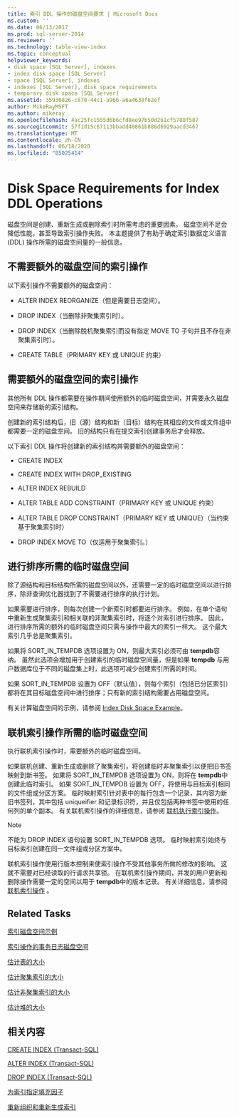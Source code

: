 ```yaml
---
title: 索引 DDL 操作的磁盘空间要求 | Microsoft Docs
ms.custom: ''
ms.date: 06/13/2017
ms.prod: sql-server-2014
ms.reviewer: ''
ms.technology: table-view-index
ms.topic: conceptual
helpviewer_keywords:
- disk space [SQL Server], indexes
- index disk space [SQL Server]
- space [SQL Server], indexes
- indexes [SQL Server], disk space requirements
- temporary disk space [SQL Server]
ms.assetid: 35930826-c870-44c1-a966-a6a4638f62ef
author: MikeRayMSFT
ms.author: mikeray
ms.openlocfilehash: 4ac25fc1555d6b6cfd8ee97b50d261cf5788f587
ms.sourcegitcommit: 57f1d15c67113bbadd40861b886d6929aacd3467
ms.translationtype: MT
ms.contentlocale: zh-CN
ms.lasthandoff: 06/18/2020
ms.locfileid: "85025414"
---
```

# <a name="disk-space-requirements-for-index-ddl-operations"></a>Disk Space Requirements for Index DDL Operations
  磁盘空间是创建、重新生成或删除索引时所需考虑的重要因素。 磁盘空间不足会降低性能，甚至导致索引操作失败。 本主题提供了有助于确定索引数据定义语言 (DDL) 操作所需的磁盘空间量的一般信息。  
  
## <a name="index-operations-that-require-no-additional-disk-space"></a>不需要额外的磁盘空间的索引操作  
 以下索引操作不需要额外的磁盘空间：  
  
-   ALTER INDEX REORGANIZE（但是需要日志空间）。  
  
-   DROP INDEX（当删除非聚集索引时）。  
  
-   DROP INDEX（当删除脱机聚集索引而没有指定 MOVE TO 子句并且不存在非聚集索引时）。  
  
-   CREATE TABLE（PRIMARY KEY 或 UNIQUE 约束）  
  
## <a name="index-operations-that-require-additional-disk-space"></a>需要额外的磁盘空间的索引操作  
 其他所有 DDL 操作都需要在操作期间使用额外的临时磁盘空间，并需要永久磁盘空间来存储新的索引结构。  
  
 创建新的索引结构后，旧（源）结构和新（目标）结构在其相应的文件或文件组中都需要一定的磁盘空间。 旧的结构只有在提交索引创建事务后才会释放。  
  
 以下索引 DDL 操作将创建新的索引结构并需要额外的磁盘空间：  
  
-   CREATE INDEX  
  
-   CREATE INDEX WITH DROP_EXISTING  
  
-   ALTER INDEX REBUILD  
  
-   ALTER TABLE ADD CONSTRAINT（PRIMARY KEY 或 UNIQUE 约束）  
  
-   ALTER TABLE DROP CONSTRAINT（PRIMARY KEY 或 UNIQUE）（当约束基于聚集索引时）  
  
-   DROP INDEX MOVE TO（仅适用于聚集索引。）  
  
## <a name="temporary-disk-space-for-sorting"></a>进行排序所需的临时磁盘空间  
 除了源结构和目标结构所需的磁盘空间以外，还需要一定的临时磁盘空间以进行排序，除非查询优化器找到了不需要进行排序的执行计划。  
  
 如果需要进行排序，则每次创建一个新索引时都要进行排序。 例如，在单个语句中重新生成聚集索引和相关联的非聚集索引时，将逐个对索引进行排序。 因此，进行排序所需的额外的临时磁盘空间只需与操作中最大的索引一样大。 这个最大索引几乎总是聚集索引。  
  
 如果将 SORT_IN_TEMPDB 选项设置为 ON，则最大索引必须可由 **tempdb**容纳。 虽然此选项会增加用于创建索引的临时磁盘空间量，但是如果 **tempdb** 与用户数据库位于不同的磁盘集上时，此选项可减少创建索引所需的时间。  
  
 如果 SORT_IN_TEMPDB 设置为 OFF（默认值），则每个索引（包括已分区索引）都将在其目标磁盘空间中进行排序；只有新的索引结构需要占用磁盘空间。  
  
 有关计算磁盘空间的示例，请参阅 [Index Disk Space Example](index-disk-space-example.md)。  
  
## <a name="temporary-disk-space-for-online-index-operations"></a>联机索引操作所需的临时磁盘空间  
 执行联机索引操作时，需要额外的临时磁盘空间。  
  
 如果联机创建、重新生成或删除了聚集索引，将创建临时非聚集索引以便把旧书签映射到新书签。 如果将 SORT_IN_TEMPDB 选项设置为 ON，则将在 **tempdb**中创建此临时索引。 如果 SORT_IN_TEMPDB 设置为 OFF，将使用与目标索引相同的文件组或分区方案。 临时映射索引针对表中的每行包含一个记录，其内容为新旧书签列，其中包括 uniqueifier 和记录标识符，并且仅包括两种书签中使用的任何列的单个副本。 有关联机索引操作的详细信息，请参阅 [联机执行索引操作](perform-index-operations-online.md)。  
  
> [!NOTE]  
>  不能为 DROP INDEX 语句设置 SORT_IN_TEMPDB 选项。 临时映射索引始终与目标索引创建在同一文件组或分区方案中。  
  
 联机索引操作使用行版本控制来使索引操作不受其他事务所做的修改的影响。 这就不需要对已经读取的行请求共享锁。 在联机索引操作期间，并发的用户更新和删除操作需要一定的空间以用于 **tempdb**中的版本记录。 有关详细信息，请参阅 [联机索引操作](perform-index-operations-online.md) 。  
  
## <a name="related-tasks"></a>Related Tasks  
 [索引磁盘空间示例](index-disk-space-example.md)  
  
 [索引操作的事务日志磁盘空间](transaction-log-disk-space-for-index-operations.md)  
  
 [估计表的大小](../databases/estimate-the-size-of-a-table.md)  
  
 [估计聚集索引的大小](../databases/estimate-the-size-of-a-clustered-index.md)  
  
 [估计非聚集索引的大小](../databases/estimate-the-size-of-a-nonclustered-index.md)  
  
 [估计堆的大小](../databases/estimate-the-size-of-a-heap.md)  
  
## <a name="related-content"></a>相关内容  
 [CREATE INDEX (Transact-SQL)](/sql/t-sql/statements/create-index-transact-sql)  
  
 [ALTER INDEX (Transact-SQL)](/sql/t-sql/statements/alter-index-transact-sql)  
  
 [DROP INDEX (Transact-SQL)](/sql/t-sql/statements/drop-index-transact-sql)  
  
 [为索引指定填充因子](specify-fill-factor-for-an-index.md)  
  
 [重新组织和重新生成索引](indexes.md)  
  
  
